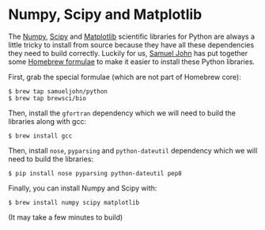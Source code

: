 # Numpy, Scipy and Matplotlib

The [Numpy](http://numpy.scipy.org/), [Scipy](https://www.scipy.org/scipylib/index.html) and [Matplotlib](http://matplotlib.org/) scientific libraries for Python are always a little tricky to install from source because they have all these dependencies they need to build correctly. Luckily for us, [Samuel John](http://www.samueljohn.de/) has put together some [Homebrew formulae](https://github.com/samueljohn/homebrew-python) to make it easier to install these Python libraries.

First, grab the special formulae (which are not part of Homebrew core):

    $ brew tap samueljohn/python
    $ brew tap brewsci/bio

Then, install the `gfortran` dependency which we will need to build the libraries along with gcc:

    $ brew install gcc

Then, install `nose`, `pyparsing` and `python-dateutil` dependency which we will need to build the libraries:

    $ pip install nose pyparsing python-dateutil pep8

Finally, you can install Numpy and Scipy with:

    $ brew install numpy scipy matplotlib

(It may take a few minutes to build)
